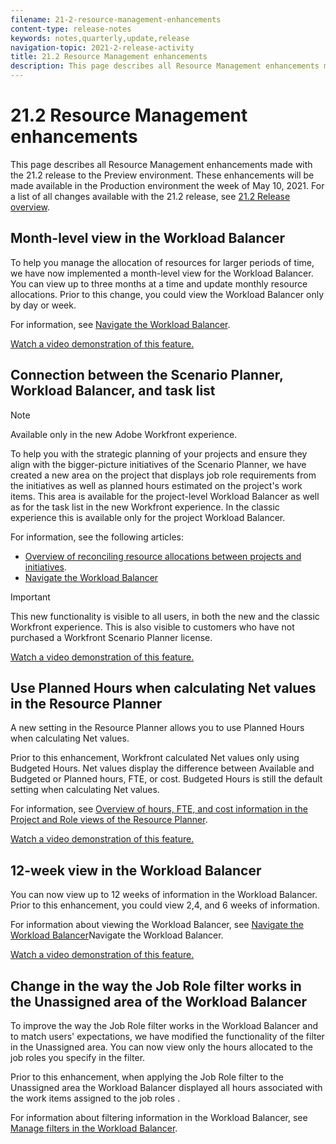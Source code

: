```yaml
---
filename: 21-2-resource-management-enhancements
content-type: release-notes
keywords: notes,quarterly,update,release
navigation-topic: 2021-2-release-activity
title: 21.2 Resource Management enhancements
description: This page describes all Resource Management enhancements made with the 21.2 release to the Preview environment. These enhancements will be made available in the Production environment the week of May 10, 2021. For a list of all changes available with the 21.2 release, see 21.2 Release overview.
---
```


# 21.2 Resource Management enhancements

This page describes all Resource Management enhancements made with the 21.2 release to the Preview environment. These enhancements will be made available in the Production environment the week of May 10, 2021. For a list of all changes available with the 21.2 release, see [21.2 Release overview](../../../product-announcements/product-releases/21.2-release-activity/21-2-release-overview.md).

## Month-level view in the Workload Balancer

To help you manage the allocation of resources for larger periods of time, we have now implemented a month-level view for the Workload Balancer. You can view up to three months at a time and update monthly resource allocations. Prior to this change, you could view the Workload Balancer only by day or week.

For information, see [Navigate the Workload Balancer](../../../resource-mgmt/workload-balancer/navigate-the-workload-balancer.md).

<!--WRITER
<iframe class="vimeo-player_0" src="assets/539893609?" frameborder="0" allowfullscreen="1" width="560px" height="315px"></iframe>
-->

[Watch a video demonstration of this feature.](https://vimeo.com/539893609/a86dd40f4f)

## Connection between the Scenario Planner, Workload Balancer, and task list

>[!NOTE]
>
>Available only in the new Adobe Workfront experience.

To help you with the strategic planning of your projects and ensure they align with the bigger-picture initiatives of the Scenario Planner, we have created a new area on the project that displays job role requirements from the initiatives as well as planned hours estimated on the project's work items. This area is available for the project-level Workload Balancer as well as for the task list in the new Workfront experience. In the classic experience this is available only for the project Workload Balancer.

For information, see the following articles:

* [Overview of reconciling resource allocations between projects and initiatives](../../../scenario-planner/overview-reconcile-allocations-between-projects-initiatives.md).
* [Navigate the Workload Balancer](../../../resource-mgmt/workload-balancer/navigate-the-workload-balancer.md)

>[!IMPORTANT]
>
>This new functionality is visible to all users, in both the new and the classic Workfront experience. This is also visible to customers who have not purchased a Workfront Scenario Planner license.

<!--WRITER
<iframe class="vimeo-player_0" src="assets/539890235?" frameborder="0" allowfullscreen="1" width="560px" height="315px"></iframe>
-->

[Watch a video demonstration of this feature.](https://vimeo.com/539890235/7127d1d666)

## Use Planned Hours when calculating Net values in the Resource Planner

A new setting in the Resource Planner allows you to use Planned Hours when calculating Net values.

Prior to this enhancement, Workfront calculated Net values only using Budgeted Hours. Net values display the difference between Available and Budgeted or Planned hours, FTE, or cost. Budgeted Hours is still the default setting when calculating Net values.

For information, see [Overview of hours, FTE, and cost information in the Project and Role views of the Resource Planner](../../../resource-mgmt/resource-planning/overview-of-planner-hour-fte-cost-information-in-role-project-views.md).

<!--WRITER
<iframe class="vimeo-player_0" src="assets/522026737?" frameborder="0" allowfullscreen="1" width="560px" height="315px"></iframe>
-->

[Watch a video demonstration of this feature.](https://vimeo.com/522026737/0cb6ce8144)

## 12-week view in the Workload Balancer

You can now view up to 12 weeks of information in the Workload Balancer. Prior to this enhancement, you could view 2,4, and 6 weeks of information.

For information about viewing the Workload Balancer, see [Navigate the Workload Balancer](../../../resource-mgmt/workload-balancer/navigate-the-workload-balancer.md)Navigate the Workload Balancer.

<!--WRITER
<iframe class="vimeo-player_0" src="assets/521971867?" frameborder="0" allowfullscreen="1" width="560px" height="315px"></iframe>
-->

[Watch a video demonstration of this feature.](https://vimeo.com/521971867/daebeb2c7f)

## Change in the way the Job Role filter works in the Unassigned area of the Workload Balancer

To improve the way the Job Role filter works in the Workload Balancer and to match users' expectations, we have modified the functionality of the filter in the Unassigned area. You can now view only the hours allocated to the job roles you specify in the filter.

Prior to this enhancement, when applying the Job Role filter to the Unassigned area the Workload Balancer displayed all hours associated with the work items assigned to the job roles .

For information about filtering information in the Workload Balancer, see [Manage filters in the Workload Balancer](../../../resource-mgmt/workload-balancer/filter-information-workload-balancer.md).
